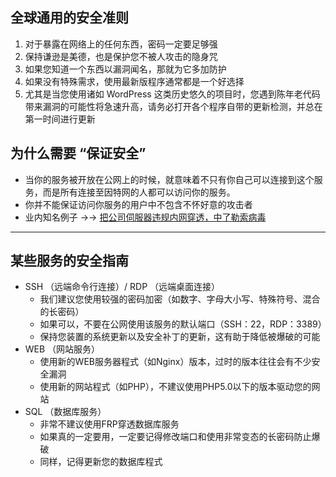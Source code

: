 ## 全球通用的安全准则
1. 对于暴露在网络上的任何东西，密码一定要足够强
1. 保持谦逊是美德，也是保护您不被人攻击的隐身咒
1. 如果您知道一个东西以漏洞闻名，那就为它多加防护
1. 如果没有特殊需求，使用最新版程序通常都是一个好选择
1. 尤其是当您使用诸如 WordPress 这类历史悠久的项目时，您遇到陈年老代码带来漏洞的可能性将急速升高，请务必打开各个程序自带的更新检测，并总在第一时间进行更新

## 为什么需要 “保证安全”
- 当你的服务被开放在公网上的时候，就意味着不只有你自己可以连接到这个服务，而是所有连接至因特网的人都可以访问你的服务。
- 你并不能保证访问你服务的用户中不包含不怀好意的攻击者
- 业内知名例子 →→  [把公司伺服器违规内网穿透，中了勒索病毒](https://www.v2ex.com/t/692012)

-----

## 某些服务的安全指南
- SSH （远端命令行连接）/ RDP （远端桌面连接）
    - 我们建议您使用较强的密码加密（如数字、字母大小写、特殊符号、混合的长密码）
    - 如果可以，不要在公网使用该服务的默认端口（SSH：22，RDP：3389）
    - 保持您装置的系统更新以及安全补丁的更新，这有助于降低被爆破的可能
- WEB （网站服务）
    - 使用新的WEB服务器程式（如Nginx）版本，过时的版本往往会有不少安全漏洞
    - 使用新的网站程式（如PHP），不建议使用PHP5.0以下的版本驱动您的网站
- SQL （数据库服务）
    - 非常不建议使用FRP穿透数据库服务
    - 如果真的一定要用，一定要记得修改端口和使用非常变态的长密码防止爆破
    - 同样，记得更新您的数据库程式